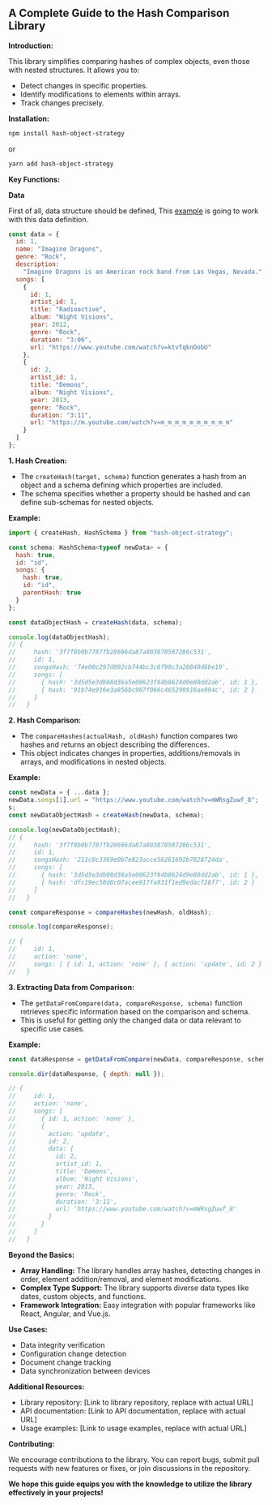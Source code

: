 ## A Complete Guide to the Hash Comparison Library

**Introduction:**

This library simplifies comparing hashes of complex objects, even those with nested structures. It allows you to:

- Detect changes in specific properties.
- Identify modifications to elements within arrays.
- Track changes precisely.

**Installation:**

```bash
npm install hash-object-strategy
```

or

```bash
yarn add hash-object-strategy
```

**Key Functions:**

**Data**

First of all, data structure should be defined, This [example](./src/examples/songs/songs.ts) is going to work with this data definition.

```javascript
const data = {
  id: 1,
  name: "Imagine Dragons",
  genre: "Rock",
  description:
    "Imagine Dragons is an American rock band from Las Vegas, Nevada.",
  songs: [
    {
      id: 1,
      artist_id: 1,
      title: "Radioactive",
      album: "Night Visions",
      year: 2012,
      genre: "Rock",
      duration: "3:06",
      url: "https://www.youtube.com/watch?v=ktvTqknDobU"
    },
    {
      id: 2,
      artist_id: 1,
      title: "Demons",
      album: "Night Visions",
      year: 2013,
      genre: "Rock",
      duration: "3:11",
      url: "https://m.youtube.com/watch?v=m_m_m_m_m_m_m_m_m_m"
    }
  ]
};
```

**1. Hash Creation:**

- The `createHash(target, schema)` function generates a hash from an object and a schema defining which properties are included.
- The schema specifies whether a property should be hashed and can define sub-schemas for nested objects.

**Example:**

```javascript
import { createHash, HashSchema } from "hash-object-strategy";

const schema: HashSchema<typeof newData> = {
  hash: true,
  id: "id",
  songs: {
    hash: true,
    id: "id",
    parentHash: true
  }
};

const dataObjectHash = createHash(data, schema);

console.log(dataObjectHash);
// {
//     hash: '3f7f8b0b7787fb28666da87a803878587286c531',
//     id: 1,
//     songsHash: '74e00c297d092cb744bc3c6f90c3a20840d6be19',
//     songs: [
//       { hash: '3d5d5e3db08d36a5e00623f94b8624d9e80dd2ab', id: 1 },
//       { hash: '91b74e916e3a856bc987f066c465298916ae994c', id: 2 }
//     ]
//   }
```

**2. Hash Comparison:**

- The `compareHashes(actualHash, oldHash)` function compares two hashes and returns an object describing the differences.
- This object indicates changes in properties, additions/removals in arrays, and modifications in nested objects.

**Example:**

```javascript
const newData = { ...data };
newData.songs[1].url = "https://www.youtube.com/watch?v=mWRsgZuwf_8";
s;
const newDataObjectHash = createHash(newData, schema);

console.log(newDataObjectHash);
// {
//     hash: '3f7f8b0b7787fb28666da87a803878587286c531',
//     id: 1,
//     songsHash: '211c8c3369e0b7e823acce56261692b7828724da',
//     songs: [
//       { hash: '3d5d5e3db08d36a5e00623f94b8624d9e80dd2ab', id: 1 },
//       { hash: 'dfc19ec50d6c07acee917fa931f1ed9edacf28f7', id: 2 }
//     ]
//   }

const compareResponse = compareHashes(newHash, oldHash);

console.log(compareResponse);

// {
//     id: 1,
//     action: 'none',
//     songs: [ { id: 1, action: 'none' }, { action: 'update', id: 2 } ]
//   }
```

**3. Extracting Data from Comparison:**

- The `getDataFromCompare(data, compareResponse, schema)` function retrieves specific information based on the comparison and schema.
- This is useful for getting only the changed data or data relevant to specific use cases.

**Example:**

```javascript
const dataResponse = getDataFromCompare(newData, compareResponse, schema);

console.dir(dataResponse, { depth: null }); 

// {
//     id: 1,
//     action: 'none',
//     songs: [
//       { id: 1, action: 'none' },
//       {
//         action: 'update',
//         id: 2,
//         data: {
//           id: 2,
//           artist_id: 1,
//           title: 'Demons',
//           album: 'Night Visions',
//           year: 2013,
//           genre: 'Rock',
//           duration: '3:11',
//           url: 'https://www.youtube.com/watch?v=mWRsgZuwf_8'
//         }
//       }
//     ]
//   }
```

**Beyond the Basics:**

- **Array Handling:** The library handles array hashes, detecting changes in order, element addition/removal, and element modifications.
- **Complex Type Support:** The library supports diverse data types like dates, custom objects, and functions.
- **Framework Integration:** Easy integration with popular frameworks like React, Angular, and Vue.js.

**Use Cases:**

- Data integrity verification
- Configuration change detection
- Document change tracking
- Data synchronization between devices

**Additional Resources:**

- Library repository: [Link to library repository, replace with actual URL]
- API documentation: [Link to API documentation, replace with actual URL]
- Usage examples: [Link to usage examples, replace with actual URL]

**Contributing:**

We encourage contributions to the library. You can report bugs, submit pull requests with new features or fixes, or join discussions in the repository.

**We hope this guide equips you with the knowledge to utilize the library effectively in your projects!**
